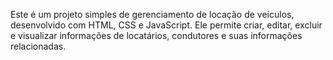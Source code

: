 Este é um projeto simples de gerenciamento de locação de veículos, desenvolvido com HTML, CSS e JavaScript. Ele permite criar, editar, excluir e visualizar informações de locatários, condutores e suas informações relacionadas.
